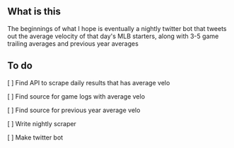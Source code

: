 ## What is this

The beginnings of what I hope is eventually a nightly twitter bot that tweets out the average velocity of that day's MLB starters, along with 3-5 game trailing averages and previous year averages

## To do

[ ] Find API to scrape daily results that has average velo

[ ] Find source for game logs with average velo

[ ] Find source for previous year average velo

[ ] Write nightly scraper

[ ] Make twitter bot
